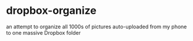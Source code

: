 dropbox-organize
================

an attempt to organize all 1000s of pictures auto-uploaded from my phone to one massive Dropbox folder